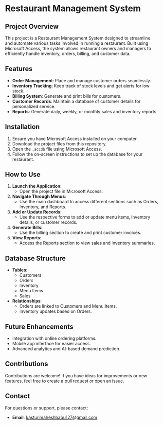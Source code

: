 # Restaurant Management System

## Project Overview
This project is a Restaurant Management System designed to streamline and automate various tasks involved in running a restaurant. Built using Microsoft Access, the system allows restaurant owners and managers to efficiently handle inventory, orders, billing, and customer data.

## Features
- **Order Management**: Place and manage customer orders seamlessly.
- **Inventory Tracking**: Keep track of stock levels and get alerts for low stock.
- **Billing System**: Generate and print bills for customers.
- **Customer Records**: Maintain a database of customer details for personalized service.
- **Reports**: Generate daily, weekly, or monthly sales and inventory reports.

## Installation
1. Ensure you have Microsoft Access installed on your computer.
2. Download the project files from this repository.
3. Open the `.accdb` file using Microsoft Access.
4. Follow the on-screen instructions to set up the database for your restaurant.

## How to Use
1. **Launch the Application**:
   - Open the project file in Microsoft Access.
2. **Navigate Through Menus**:
   - Use the main dashboard to access different sections such as Orders, Inventory, and Reports.
3. **Add or Update Records**:
   - Use the respective forms to add or update menu items, inventory details, or customer records.
4. **Generate Bills**:
   - Use the billing section to create and print customer invoices.
5. **View Reports**:
   - Access the Reports section to view sales and inventory summaries.

## Database Structure
- **Tables**:
  - Customers
  - Orders
  - Inventory
  - Menu Items
  - Sales
- **Relationships**:
  - Orders are linked to Customers and Menu Items.
  - Inventory updates based on Orders.

## Future Enhancements
- Integration with online ordering platforms.
- Mobile app interface for easier access.
- Advanced analytics and AI-based demand prediction.

## Contributions
Contributions are welcome! If you have ideas for improvements or new features, feel free to create a pull request or open an issue.

## Contact
For questions or support, please contact:
- **Email**: kasturimaheshbabu127@gmail.com
